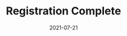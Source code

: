 ---
layout: blocks
title: Registration Complete
date: 2021-07-21
page_sections:
  - block: hero-1
    headline: <strong>Registration complete!</strong>
    content:
        <br>
        <strong>Your first check-in is due on Sunday, March 20.</strong> You'll get it the Friday before.
        <br><br>
        In the meantime, email us at team@themoai.org if you have any questions.
---